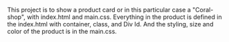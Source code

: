 This project is to show a product card or in this particular case a "Coral-shop", with index.html and main.css. Everything in the product is defined in the index.html with container, class, and Div Id. And the styling, size and color of the product is in the main.css.

